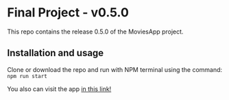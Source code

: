 # Final Project - v0.5.0

This repo contains the release 0.5.0 of the MoviesApp project.

## Installation and usage

Clone or download the repo and run with NPM terminal using the command:  
`npm run start`

You also can visit the app [in this link!](https://trainee-program-final-project.vercel.app)
